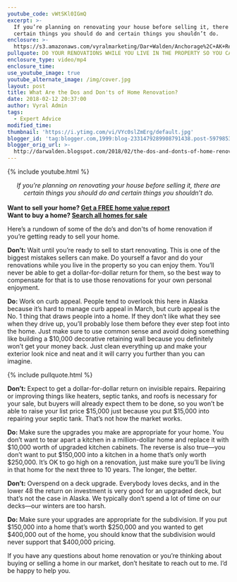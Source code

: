 ```yaml
---
youtube_code: vWtSKl0IGmQ
excerpt: >-
  If you’re planning on renovating your house before selling it, there are
  certain things you should do and certain things you shouldn’t do.
enclosure: >-
  https://s3.amazonaws.com/vyralmarketing/Dar+Walden/Anchorage%2C+AK+Real+Estate+The+do%E2%80%99s+and+don'ts+of+home+renovation.mp4
pullquote: DO YOUR RENOVATIONS WHILE YOU LIVE IN THE PROPERTY SO YOU CAN ENJOY THEM.
enclosure_type: video/mp4
enclosure_time:
use_youtube_image: true
youtube_alternate_image: /img/cover.jpg
layout: post
title: What Are the Dos and Don'ts of Home Renovation?
date: 2018-02-12 20:37:00
author: Vyral Admin
tags:
  - Expert Advice
modified_time:
thumbnail: 'https://i.ytimg.com/vi/VYc0slZmErg/default.jpg'
blogger_id: 'tag:blogger.com,1999:blog-2331479289908791438.post-5979853325777316528'
blogger_orig_url: >-
  http://darwalden.blogspot.com/2018/02/the-dos-and-donts-of-home-renovation.html
---
```


{% include youtube.html %}

<center><em>If you&rsquo;re planning on renovating your house before selling it, there are certain things you should do and certain things you shouldn&rsquo;t do.</em></center>

<center>&nbsp;</center>

<div class="post-cta"><strong>Want to sell your home? <a target="_blank" class="cc-active" href="">Get a FREE home value report</a></strong><br /><strong>Want to buy a home? <a target="_blank" class="cc-active" href="">Search all homes for sale</a></strong></div>

Here’s a rundown of some of the do’s and don'ts of home renovation if you’re getting ready to sell your home.

**Don’t:** Wait until you’re ready to sell to start renovating. This is one of the biggest mistakes sellers can make. Do yourself a favor and do your renovations while you live in the property so you can enjoy them. You’ll never be able to get a dollar-for-dollar return for them, so the best way to compensate for that is to use those renovations for your own personal enjoyment.

**Do:** Work on curb appeal. People tend to overlook this here in Alaska because it’s hard to manage curb appeal in March, but curb appeal is the No. 1 thing that draws people into a home. If they don’t like what they see when they drive up, you’ll probably lose them before they ever step foot into the home. Just make sure to use common sense and avoid doing something like building a $10,000 decorative retaining wall because you definitely won’t get your money back. Just clean everything up and make your exterior look nice and neat and it will carry you further than you can imagine.

{% include pullquote.html %}

**Don’t:** Expect to get a dollar-for-dollar return on invisible repairs. Repairing or improving things like heaters, septic tanks, and roofs is necessary for your sale, but buyers will already expect them to be done, so you won’t be able to raise your list price $15,000 just because you put $15,000 into repairing your septic tank. That’s not how the market works.

**Do:** Make sure the upgrades you make are appropriate for your home. You don’t want to tear apart a kitchen in a million-dollar home and replace it with $10,000 worth of upgraded kitchen cabinets. The reverse is also true—you don’t want to put $150,000 into a kitchen in a home that’s only worth $250,000. It’s OK to go high on a renovation, just make sure you’ll be living in that home for the next three to 10 years. The longer, the better.

**Don’t:** Overspend on a deck upgrade. Everybody loves decks, and in the lower 48 the return on investment is very good for an upgraded deck, but that’s not the case in Alaska. We typically don’t spend a lot of time on our decks—our winters are too harsh.

**Do:** Make sure your upgrades are appropriate for the subdivision. If you put $150,000 into a home that’s worth $250,000 and you wanted to get $400,000 out of the home, you should know that the subdivision would never support that $400,000 pricing.

If you have any questions about home renovation or you’re thinking about buying or selling a home in our market, don’t hesitate to reach out to me. I’d be happy to help you.